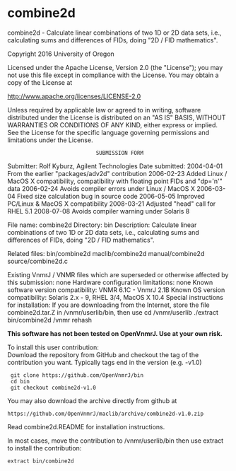# combine2d
 combine2d - Calculate linear combinations of two 1D or 2D data sets, i.e.,
 calculating sums and differences of FIDs, doing "2D / FID mathematics".

 Copyright 2016 University of Oregon

 Licensed under the Apache License, Version 2.0 (the "License");
 you may not use this file except in compliance with the License.
 You may obtain a copy of the License at

   http://www.apache.org/licenses/LICENSE-2.0

 Unless required by applicable law or agreed to in writing, software
 distributed under the License is distributed on an "AS IS" BASIS,
 WITHOUT WARRANTIES OR CONDITIONS OF ANY KIND, either express or implied.
 See the License for the specific language governing permissions and
 limitations under the License.

                                SUBMISSION FORM

Submitter:      Rolf Kyburz, Agilent Technologies
Date submitted: 2004-04-01 From the earlier "packages/adv2d" contribution
                2006-02-23 Added Linux / MacOS X compatibility, compatibility
                           with floating point FIDs and "dp='n'" data
                2006-02-24 Avoids compiler errors under Linux / MacOS X
                2006-03-04 Fixed size calculation bug in source code
                2006-05-05 Improved PC/Linux & MacOS X compatibility
                2008-03-21 Adjusted "head" call for RHEL 5.1
                2008-07-08 Avoids compiler warning under Solaris 8

File name:      combine2d
Directory:      bin
Description:    Calculate linear combinations of two 1D or 2D data sets, i.e.,
                calculating sums and differences of FIDs, doing "2D / FID
                mathematics".

Related files:  bin/combine2d           maclib/combine2d
                manual/combine2d        source/combine2d.c

Existing VnmrJ / VNMR files which are superseded or
otherwise affected by this submission:  none
Hardware configuration limitations:     none
Known software version compatibility:   VNMR 6.1C - VnmrJ 2.1B
Known OS version compatibility:         Solaris 2.x - 9, RHEL 3/4, MacOS X 10.4
Special instructions for installation:
    If you are downloading from the Internet, store
    the file combine2d.tar.Z in /vnmr/userlib/bin, then use
        cd /vnmr/userlib
        ./extract bin/combine2d /vnmr
        rehash

**This software has not been tested on OpenVnmrJ. Use at your own risk.**

To install this user contribution:  
Download the repository from GitHub and checkout the tag of the contribution you want.
Typically tags end in the version (e.g. -v1.0)

     git clone https://github.com/OpenVnmrJ/bin  
     cd bin  
     git checkout combine2d-v1.0


You may also download the archive directly from github at

    https://github.com/OpenVnmrJ/maclib/archive/combine2d-v1.0.zip

Read combine2d.README for installation instructions.

In most cases, move the contribution to /vnmr/userlib/bin 
then use extract to install the contribution:  

    extract bin/combine2d